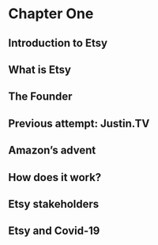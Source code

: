 # Chapter One

## Introduction to Etsy

## What is Etsy

## The Founder

## Previous attempt: Justin.TV

## Amazon’s advent

## How does it work?

## Etsy stakeholders

## Etsy and Covid-19
